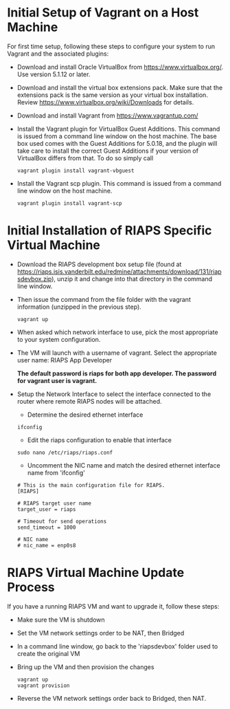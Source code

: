 # Initial Setup of Vagrant on a Host Machine

For first time setup, following these steps to configure your system to run Vagrant and the associated plugins:

- Download and install Oracle VirtualBox from https://www.virtualbox.org/.  Use version 5.1.12 or later.
- Download and install the virtual box extensions pack. Make sure that the extensions pack is the same version as your virtual box installation. Review https://www.virtualbox.org/wiki/Downloads for details.
- Download and install Vagrant from https://www.vagrantup.com/
- Install the Vagrant plugin for VirtualBox Guest Additions. This command is issued from a command line window on the host machine.  The base box used comes with the Guest Additions for 5.0.18, and the plugin will take care to install the correct Guest Additions if your version of VirtualBox differs from that. To do so simply call 

    ```
    vagrant plugin install vagrant-vbguest
    ```  

- Install the Vagrant scp plugin.  This command is issued from a command line window on the host machine.  

    ```
    vagrant plugin install vagrant-scp
    ```  

# Initial Installation of RIAPS Specific Virtual Machine

- Download the RIAPS development box setup file (found at https://riaps.isis.vanderbilt.edu/redmine/attachments/download/131/riapsdevbox.zip), unzip it and change into that directory in the command line window.  

- Then issue the command from the file folder with the vagrant information (unzipped in the previous step).


    ```
    vagrant up
    ```   

- When asked which network interface to use, pick the most appropriate to your system configuration.

- The VM will launch with a username of vagrant.  Select the appropriate user name:  RIAPS App Developer 


    **The default password is riaps for both app developer. The password for vagrant user is vagrant.**

- Setup the Network Interface to select the interface connected to the router where remote RIAPS nodes will be attached.  

    - Determine the desired ethernet interface
    
    ```
    ifconfig
    ```   
    
    - Edit the riaps configuration to enable that interface
    
    ```
    sudo nano /etc/riaps/riaps.conf
    ```   
    
    - Uncomment the NIC name and match the desired ethernet interface name from 'ifconfig'
    
    ```
    # This is the main configuration file for RIAPS.  
    [RIAPS]

    # RIAPS target user name
    target_user = riaps

    # Timeout for send operations
    send_timeout = 1000

    # NIC name
    # nic_name = enp0s8
    ```   
    
# RIAPS Virtual Machine Update Process
If you have a running RIAPS VM and want to upgrade it, follow these steps:

- Make sure the VM is shutdown
- Set the VM network settings order to be NAT, then Bridged
- In a command line window, go back to the 'riapsdevbox' folder used to create the original VM
- Bring up the VM and then provision the changes

    ```
    vagrant up 
    vagrant provision
    ```   
    
- Reverse the VM network settings order back to Bridged, then NAT.
